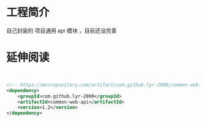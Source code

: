 # 工程简介

自己封装的 项目通用 api 模块 ，目前还没完善

# 延伸阅读

```xml


<!-- https://mvnrepository.com/artifact/com.github.lyr-2000/common-web-api -->
<dependency>
    <groupId>com.github.lyr-2000</groupId>
    <artifactId>common-web-api</artifactId>
    <version>1.2</version>
</dependency>






```
